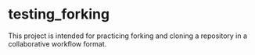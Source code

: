 # testing_forking
This project is intended for practicing forking and cloning a repository in a collaborative workflow format.
